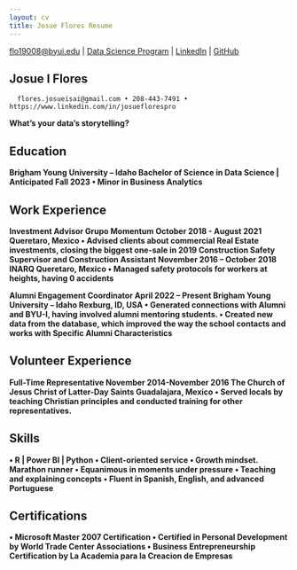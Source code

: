 ```yaml
---
layout: cv
title: Josue Flores Resume
---
```


<div id="webaddress">
<a href="flo19008@byui.edu">flo19008@byui.edu</a>
| <a href="https://byuidatascience.github.io/development.html">Data Science Program</a>
| <a href="https://www.linkedin.com/in/josueflorespro">LinkedIn</a>
| <a href="https://github.com/byuids-resumes">GitHub</a>
</div>


## Josue I Flores
      flores.josueisai@gmail.com • 208-443-7491 • https://www.linkedin.com/in/josueflorespro
    
__What’s your data’s storytelling?__

## Education

__Brigham Young University – Idaho
Bachelor of Science in Data Science |	Anticipated Fall 2023 
•	Minor in Business Analytics__

## Work Experience

__Investment Advisor
Grupo Momentum	October 2018 - August 2021     Queretaro, Mexico
•	Advised clients about commercial Real Estate investments, closing the biggest one-sale in 2019
Construction Safety Supervisor and Construction Assistant	November 2016 – October 2018 
 INARQ	Queretaro, Mexico
•	Managed safety protocols for workers at heights, having 0 accidents__

   __Alumni Engagement Coordinator					      April 2022 – Present
    Brigham Young University – Idaho					      Rexburg, ID, USA
•	Generated connections with Alumni and BYU-I, having involved alumni mentoring students. 
•	Created new data from the database, which improved the way the school contacts and works with
Specific Alumni Characteristics__


## Volunteer Experience

__Full-Time Representative							  November 2014-November 2016
 The Church of Jesus Christ of Latter-Day Saints				  Guadalajara, Mexico
•	Served locals by teaching Christian principles and conducted training for other representatives.__

## Skills

__•	R | Power BI | Python
•	Client-oriented service
•	Growth mindset. Marathon runner
•	Equanimous in moments under pressure
•	Teaching and explaining concepts
•	Fluent in Spanish, English, and advanced Portuguese__


## Certifications

__•	Microsoft Master 2007 Certification
•	Certified in Personal Development by World Trade Center Associations
•	Business Entrepreneurship Certification by La Academia para la Creacion de Empresas__


